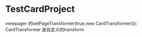 # TestCardProject


viewpager 的setPageTransformer(true,new CardTransformer());
CardTransformer 是自定义的transform
